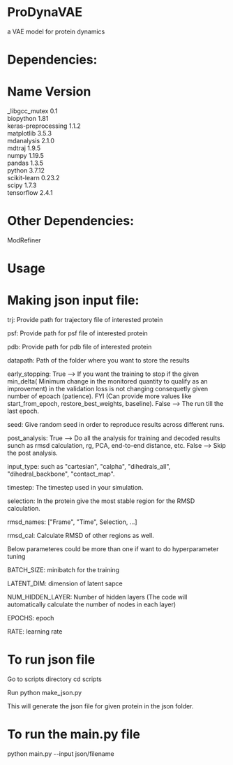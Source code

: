 # ProDynaVAE
a VAE model for protein dynamics

# Dependencies:
# Name                    Version       
_libgcc_mutex             0.1          
biopython                 1.81          
keras-preprocessing       1.1.2         
matplotlib                3.5.3         
mdanalysis                2.1.0         
mdtraj                    1.9.5         
numpy                     1.19.5        
pandas                    1.3.5         
python                    3.7.12      
scikit-learn              0.23.2        
scipy                     1.7.3         
tensorflow                2.4.1      

# Other Dependencies:   
ModRefiner


# Usage

# Making json input file:
trj: Provide path for trajectory file of interested protein

psf: Provide path for psf file of interested protein

pdb: Provide path for pdb file of interested protein

datapath: Path of the folder where you want to store the results

early_stopping: True --> If you want the training to stop if the given min_delta( Minimum change in the monitored quantity to qualify as an improvement) in the validation loss is not changing consequetly given number of epoach (patience). FYI (Can provide more values like start_from_epoch,  restore_best_weights, baseline). False --> The run till the last epoch.

seed: Give random seed in order to reproduce results across different runs.


post_analysis: True --> Do all the analysis for training and decoded results sunch as rmsd calculation, rg, PCA, end-to-end distance, etc. False --> Skip the post analysis.

input_type: such as "cartesian", "calpha", "dihedrals_all", "dihedral_backbone", "contact_map".

timestep: The timestep used in your simulation.

selection: In the protein give the most stable region for the RMSD calculation.

rmsd_names: ["Frame", "Time", Selection, ...]

rmsd_cal: Calculate RMSD of other regions as well.

Below parameteres could be more than one if want to do hyperparameter tuning

BATCH_SIZE: minibatch for the training

LATENT_DIM: dimension of latent sapce

NUM_HIDDEN_LAYER: Number of hidden layers (The code will automatically calculate the number of nodes in each layer)

EPOCHS: epoch

RATE: learning rate

# To run json file

Go to scripts directory
cd scripts

Run
python make_json.py

This will generate the json file for given protein in the json folder.

# To run the main.py file
python main.py --input json/filename


